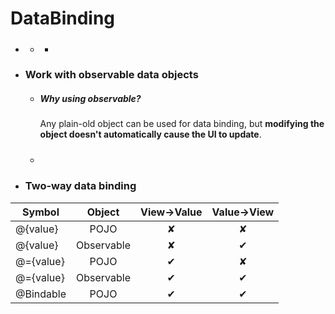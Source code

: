 # DataBinding

- ###

  + #####
    +


- ### Work with observable data objects
  
  + ##### Why using observable?
    Any plain-old object can be used for data binding, but **modifying the object doesn't automatically cause the UI to update**.
  
  + ##### 

  
- ### Two-way data binding

|  Symbol   |   Object   | View→Value | Value→View |
| --------- |:----------:|:----------:|:----------:|
| @{value}  |    POJO    |     ✘      |     ✘      |
| @{value}  | Observable |     ✘      |     ✔      |
| @={value} |    POJO    |     ✔      |     ✘      |
| @={value} | Observable |     ✔      |     ✔      |
| @Bindable |    POJO    |     ✔      |     ✔      | 
  